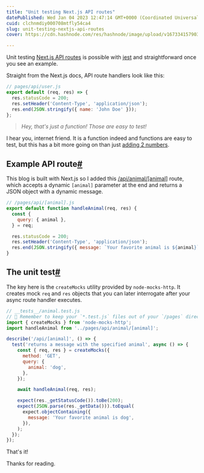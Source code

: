 ```yaml
---
title: "Unit testing Next.js API routes"
datePublished: Wed Jan 04 2023 12:47:14 GMT+0000 (Coordinated Universal Time)
cuid: clchnmdiy000708mtfly54ca4
slug: unit-testing-nextjs-api-routes
cover: https://cdn.hashnode.com/res/hashnode/image/upload/v1673341579030/02bef08d-fbae-4ce4-bd0e-762cb26804ab.png

---
```


Unit testing [Next.js API routes](https://nextjs.org/docs/api-routes/introduction) is possible with [jest](https://jestjs.io/) and straightforward once you see an example.

Straight from the Next.js docs, API route handlers look like this:

```javascript
// pages/api/user.js
export default (req, res) => {
  res.statusCode = 200;
  res.setHeader('Content-Type', 'application/json');
  res.end(JSON.stringify({ name: 'John Doe' }));
};
```

> *Hey, that's just a function! Those are easy to test!*

I hear you, internet friend. It is a function indeed and functions are easy to test, but this has a bit more going on than just [adding 2 numbers](https://jestjs.io/docs/en/getting-started).

## Example API route[#](https://seanconnolly.dev/unit-testing-nextjs-api-routes#example-api-route)

This blog is built with Next.js so I added this [/api/animal/\[animal\]](https://seanconnolly.dev/api/animal/cat) route, which accepts a dynamic `[animal]` parameter at the end and returns a JSON object with a dynamic message.

```javascript
// /pages/api/[animal].js
export default function handleAnimal(req, res) {
  const {
    query: { animal },
  } = req;

  res.statusCode = 200;
  res.setHeader('Content-Type', 'application/json');
  res.end(JSON.stringify({ message: `Your favorite animal is ${animal}` }));
}
```

## The unit test[#](https://seanconnolly.dev/unit-testing-nextjs-api-routes#the-unit-test)

The key here is the `createMocks` utility provided by `node-mocks-http`. It creates mock `req` and `res` objects that you can later interrogate after your async route handler executes.

```javascript
// __tests__/animal.test.js
// 🚨 Remember to keep your `*.test.js` files out of your `/pages` directory!
import { createMocks } from 'node-mocks-http';
import handleAnimal from '../pages/api/animal/[animal]';

describe('/api/[animal]', () => {
  test('returns a message with the specified animal', async () => {
    const { req, res } = createMocks({
      method: 'GET',
      query: {
        animal: 'dog',
      },
    });

    await handleAnimal(req, res);

    expect(res._getStatusCode()).toBe(200);
    expect(JSON.parse(res._getData())).toEqual(
      expect.objectContaining({
        message: 'Your favorite animal is dog',
      }),
    );
  });
});
```

That's it!

Thanks for reading.